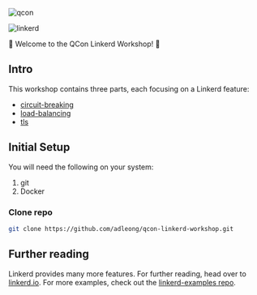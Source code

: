 ![qcon][qcon-logo]

![linkerd][l5d-logo]

:balloon: Welcome to the QCon Linkerd Workshop! :wave:

## Intro

This workshop contains three parts, each focusing on a Linkerd feature:
* [circuit-breaking](circuit-breaking)
* [load-balancing](load-balancing)
* [tls](tls)

## Initial Setup

You will need the following on your system:
1) git
2) Docker

### Clone repo

```bash
git clone https://github.com/adleong/qcon-linkerd-workshop.git
```

## Further reading

Linkerd provides many more features. For further reading, head over to
[linkerd.io](https://linkerd.io). For more examples, check out the
[linkerd-examples repo](https://github.com/linkerd/linkerd-examples).

<!-- references -->
[l5d-logo]:  https://user-images.githubusercontent.com/9226/33582867-3e646e02-d90c-11e7-85a2-2e238737e859.png
[qcon-logo]: https://qconlondon.com/sites/default/files/newhomepage/logo-qconlondon.svg
